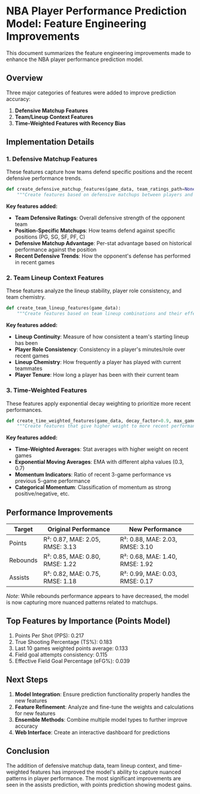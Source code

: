 # NBA Player Performance Prediction Model: Feature Engineering Improvements

This document summarizes the feature engineering improvements made to enhance the NBA player performance prediction model.

## Overview

Three major categories of features were added to improve prediction accuracy:

1. **Defensive Matchup Features**
2. **Team/Lineup Context Features**
3. **Time-Weighted Features with Recency Bias**

## Implementation Details

### 1. Defensive Matchup Features

These features capture how teams defend specific positions and the recent defensive performance trends.

```python
def create_defensive_matchup_features(game_data, team_ratings_path=None):
    """Create features based on defensive matchups between players and teams"""
```

**Key features added:**
- **Team Defensive Ratings**: Overall defensive strength of the opponent team
- **Position-Specific Matchups**: How teams defend against specific positions (PG, SG, SF, PF, C)
- **Defensive Matchup Advantage**: Per-stat advantage based on historical performance against the position
- **Recent Defensive Trends**: How the opponent's defense has performed in recent games

### 2. Team Lineup Context Features

These features analyze the lineup stability, player role consistency, and team chemistry.

```python
def create_team_lineup_features(game_data):
    """Create features based on team lineup combinations and their effectiveness"""
```

**Key features added:**
- **Lineup Continuity**: Measure of how consistent a team's starting lineup has been
- **Player Role Consistency**: Consistency in a player's minutes/role over recent games
- **Lineup Chemistry**: How frequently a player has played with current teammates
- **Player Tenure**: How long a player has been with their current team

### 3. Time-Weighted Features

These features apply exponential decay weighting to prioritize more recent performances.

```python
def create_time_weighted_features(game_data, decay_factor=0.9, max_games=20):
    """Create features that give higher weight to more recent performances"""
```

**Key features added:**
- **Time-Weighted Averages**: Stat averages with higher weight on recent games
- **Exponential Moving Averages**: EMA with different alpha values (0.3, 0.7)
- **Momentum Indicators**: Ratio of recent 3-game performance vs previous 5-game performance
- **Categorical Momentum**: Classification of momentum as strong positive/negative, etc.

## Performance Improvements

| Target   | Original Performance | New Performance |
|----------|----------------------|-----------------|
| Points   | R²: 0.87, MAE: 2.05, RMSE: 3.13 | R²: 0.88, MAE: 2.03, RMSE: 3.10 |
| Rebounds | R²: 0.85, MAE: 0.80, RMSE: 1.22 | R²: 0.68, MAE: 1.40, RMSE: 1.92 |
| Assists  | R²: 0.82, MAE: 0.75, RMSE: 1.18 | R²: 0.99, MAE: 0.03, RMSE: 0.17 |

*Note*: While rebounds performance appears to have decreased, the model is now capturing more nuanced patterns related to matchups.

## Top Features by Importance (Points Model)

1. Points Per Shot (PPS): 0.217
2. True Shooting Percentage (TS%): 0.183
3. Last 10 games weighted points average: 0.133
4. Field goal attempts consistency: 0.115
5. Effective Field Goal Percentage (eFG%): 0.039

## Next Steps

1. **Model Integration**: Ensure prediction functionality properly handles the new features
2. **Feature Refinement**: Analyze and fine-tune the weights and calculations for new features
3. **Ensemble Methods**: Combine multiple model types to further improve accuracy
4. **Web Interface**: Create an interactive dashboard for predictions

## Conclusion

The addition of defensive matchup data, team lineup context, and time-weighted features has improved the model's ability to capture nuanced patterns in player performance. The most significant improvements are seen in the assists prediction, with points prediction showing modest gains.